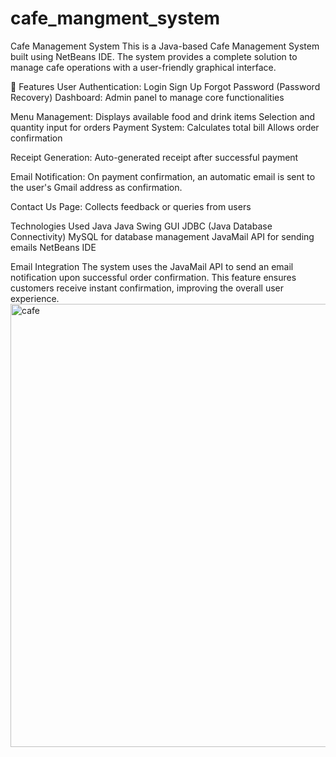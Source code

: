 # cafe_mangment_system
Cafe Management System
This is a Java-based Cafe Management System built using NetBeans IDE. The system provides a complete solution to manage cafe operations with a user-friendly graphical interface.

🔑 Features
User Authentication:
Login
Sign Up
Forgot Password (Password Recovery)
Dashboard:
Admin panel to manage core functionalities

Menu Management:
Displays available food and drink items
Selection and quantity input for orders
Payment System:
Calculates total bill
Allows order confirmation

Receipt Generation:
Auto-generated receipt after successful payment

Email Notification:
On payment confirmation, an automatic email is sent to the user's Gmail address as confirmation.

Contact Us Page:
Collects feedback or queries from users

 Technologies Used
Java
Java Swing GUI
JDBC (Java Database Connectivity)
MySQL for database management
JavaMail API for sending emails
NetBeans IDE

 Email Integration
The system uses the JavaMail API to send an email notification upon successful order confirmation. This feature ensures customers receive instant confirmation, improving the overall user experience.
<img width="1336" height="709" alt="cafe" src="https://github.com/user-attachments/assets/29c25e94-f673-4081-b153-dbac0e78eec8" />
